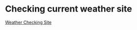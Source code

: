 # Checking current weather site

<a href="https://weather-site-v1.vercel.app/">Weather Checking Site</a>
